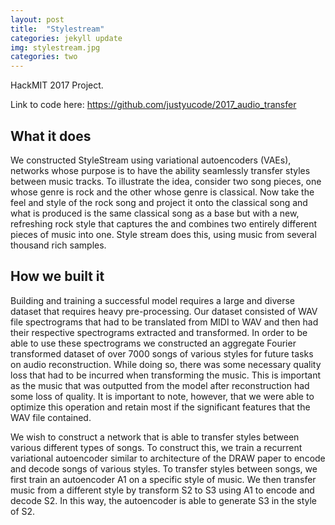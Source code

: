 ```yaml
---
layout: post
title:  "Stylestream"
categories: jekyll update
img: stylestream.jpg
categories: two
---
```

HackMIT 2017 Project.

Link to code here: https://github.com/justyucode/2017_audio_transfer


## What it does
We constructed StyleStream using variational autoencoders  (VAEs), networks whose purpose is to have the ability seamlessly transfer styles between music tracks. To illustrate the idea, consider two song pieces, one whose genre is rock and the other whose genre is classical. Now take the feel and style of the rock song and project it onto the classical song and what is produced is the same classical song as a base but with a new, refreshing rock style that captures the and combines two entirely different pieces of music into one. Style stream does this, using music from several thousand rich samples.

## How we built it

Building and training a successful model requires a large and diverse dataset that requires heavy pre-processing. Our dataset consisted of WAV file spectrograms that had to be translated from MIDI to WAV and then had their respective spectrograms extracted and transformed. In order to be able to use these spectrograms we constructed an aggregate Fourier transformed dataset of over 7000 songs of various styles for future tasks on audio reconstruction. While doing so, there was some necessary quality loss that had to be incurred when transforming the music. This is important as the music that was outputted from the model after reconstruction had some loss of quality. It is important to note, however, that we were able to optimize this operation and retain most if the significant features that the WAV file contained.

We wish to construct a network that is able to transfer styles between various different types of songs. To construct this, we train a recurrent variational autoencoder similar to architecture of the DRAW paper to encode and decode songs of various  styles. To transfer styles between songs, we first train an autoencoder A1 on a specific style of music. We then transfer music from a different style by  transform S2 to S3 using A1 to encode and decode S2. In this way, the autoencoder is able to generate S3 in the style of S2.
